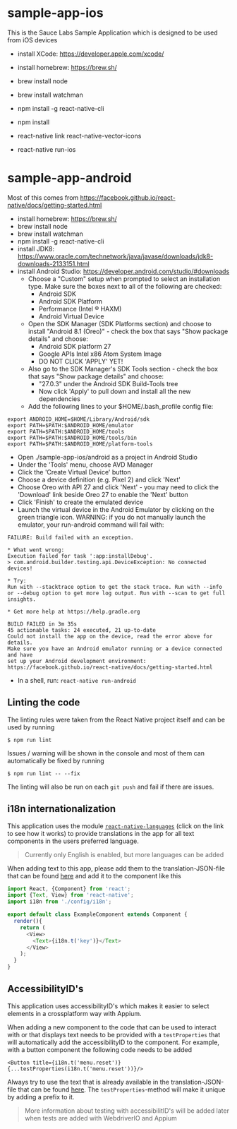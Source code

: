 # sample-app-ios
This is the Sauce Labs Sample Application which is designed to be used from iOS devices

- install XCode: https://developer.apple.com/xcode/
- install homebrew: https://brew.sh/
- brew install node
- brew install watchman
- npm install -g react-native-cli
- npm install
- react-native link react-native-vector-icons

- react-native run-ios

# sample-app-android

Most of this comes from https://facebook.github.io/react-native/docs/getting-started.html

- install homebrew: https://brew.sh/
- brew install node
- brew install watchman
- npm install -g react-native-cli
- install JDK8: https://www.oracle.com/technetwork/java/javase/downloads/jdk8-downloads-2133151.html
- install Android Studio: https://developer.android.com/studio/#downloads
    - Choose a "Custom" setup when prompted to select an installation type. Make sure the boxes next to all of the following are checked:
      - Android SDK
      - Android SDK Platform
      - Performance (Intel ® HAXM)
      - Android Virtual Device
    - Open the SDK Manager (SDK Platforms section) and choose to install "Android 8.1 (Oreo)" - check the box that says "Show package details" and choose:
      - Android SDK platform 27
      - Google APIs Intel x86 Atom System Image
      - DO NOT CLICK 'APPLY' YET!
    - Also go to the SDK Manager's SDK Tools section - check the box that says "Show package details" and choose:
      - "27.0.3" under the Android SDK Build-Tools tree
      - Now click 'Apply' to pull down and install all the new dependencies
    - Add the following lines to your $HOME/.bash_profile config file:
```
export ANDROID_HOME=$HOME/Library/Android/sdk
export PATH=$PATH:$ANDROID_HOME/emulator
export PATH=$PATH:$ANDROID_HOME/tools
export PATH=$PATH:$ANDROID_HOME/tools/bin
export PATH=$PATH:$ANDROID_HOME/platform-tools
```
- Open ./sample-app-ios/android as a project in Android Studio
- Under the 'Tools' menu, choose AVD Manager
- Click the 'Create Virtual Device' button
- Choose a device definition (e.g. Pixel 2) and click 'Next'
- Choose Oreo with API 27 and click 'Next' - you may need to click the 'Download' link beside Oreo 27 to enable the 'Next' button
- Click 'Finish' to create the emulated device
- Launch the virtual device in the Android Emulator by clicking on the green triangle icon. WARNING: if you do not manually launch the emulator, your run-android command will fail with:
```
FAILURE: Build failed with an exception.

* What went wrong:
Execution failed for task ':app:installDebug'.
> com.android.builder.testing.api.DeviceException: No connected devices!

* Try:
Run with --stacktrace option to get the stack trace. Run with --info or --debug option to get more log output. Run with --scan to get full insights.

* Get more help at https://help.gradle.org

BUILD FAILED in 3m 35s
45 actionable tasks: 24 executed, 21 up-to-date
Could not install the app on the device, read the error above for details.
Make sure you have an Android emulator running or a device connected and have
set up your Android development environment:
https://facebook.github.io/react-native/docs/getting-started.html
```
- In a shell, run: `react-native run-android`

## Linting the code
The linting rules were taken from the React Native project itself and can be used by running 

    $ npm run lint

Issues / warning will be shown in the console and most of them can automatically be fixed by running

    $ npm run lint -- --fix

The linting will also be run on each `git push` and fail if there are issues.

## i18n internationalization
This application uses the module [`react-native-languages`](https://github.com/react-native-community/react-native-languages) (click on the link to see how it works) to provide translations in the app for all text components in the users preferred language.

> Currently only English is enabled, but more languages can be added

When adding text to this app, please add them to the translation-JSON-file that can be found [here](src/js/config/translations/en.json) and add it to the component like this

```js
import React, {Component} from 'react';
import {Text, View} from 'react-native';
import i18n from './config/i18n';

export default class ExampleComponent extends Component {
  render(){
    return (
      <View>
        <Text>{i18n.t('key')}</Text>
      </View>
    );
  }
}
```

## AccessibilityID's
This application uses accessibilityID's which makes it easier to select elements in a crossplatform way with Appium.

When adding a new component to the code that can be used to interact with or that displays text needs to be provided with a `testProperties` that will automatically add the accessibilityID to the component.
For example, with a button component the following code needs to be added

    <Button title={i18n.t('menu.reset')} {...testProperties(i18n.t('menu.reset'))}/>

Always try to use the text that is already available in the translation-JSON-file that can be found [here](src/js/config/translations/en.json). The `testProperties`-method will make it unique by adding a prefix to it.

> More information about testing with accessibilitID's will be added later when tests are added with WebdriverIO and Appium 
